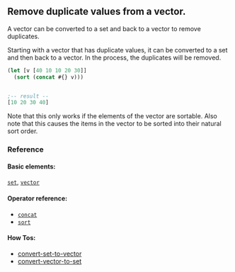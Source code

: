 <!---
  This markdown file was generated. Do not edit.
  -->

## Remove duplicate values from a vector.

A vector can be converted to a set and back to a vector to remove duplicates.

Starting with a vector that has duplicate values, it can be converted to a set and then back to a vector. In the process, the duplicates will be removed.

```clojure
(let [v [40 10 10 20 30]]
  (sort (concat #{} v)))


;-- result --
[10 20 30 40]
```

Note that this only works if the elements of the vector are sortable. Also note that this causes the items in the vector to be sorted into their natural sort order.

### Reference

#### Basic elements:

[`set`](../halite_basic-syntax-reference.md#set), [`vector`](../halite_basic-syntax-reference.md#vector)

#### Operator reference:

* [`concat`](halite_full-reference.md#concat)
* [`sort`](halite_full-reference.md#sort)


#### How Tos:

* [convert-set-to-vector](../how-to/halite_convert-set-to-vector.md)
* [convert-vector-to-set](../how-to/halite_convert-vector-to-set.md)


